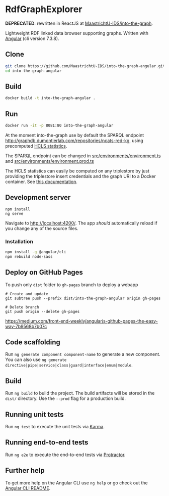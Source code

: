 # RdfGraphExplorer

**DEPRECATED**: rewritten in ReactJS at [MaastrichtU-IDS/into-the-graph](https://github.com/MaastrichtU-IDS/into-the-graph).

Lightweight RDF linked data browser supporting graphs. Written with [Angular](https://github.com/angular/angular-cli) (cli version 7.3.8).

## Clone

```bash
git clone https://github.com/MaastrichtU-IDS/into-the-graph-angular.git
cd into-the-graph-angular
```

## Build

```bash
docker build -t into-the-graph-angular .
```

## Run

```bash
docker run -it -p 8081:80 into-the-graph-angular
```

At the moment into-the-graph use by default the SPARQL endpoint http://graphdb.dumontierlab.com/repositories/ncats-red-kg, using precomputed [HCLS statistics](https://www.w3.org/TR/hcls-dataset/).

The SPARQL endpoint can be changed in [src/environments/environment.ts](https://github.com/MaastrichtU-IDS/into-the-graph/blob/master/src/environments/environment.prod.ts) and [src/environments/environment.prod.ts](https://github.com/MaastrichtU-IDS/into-the-graph/blob/master/src/environments/environment.ts)

The HCLS statistics can easily be computed on any triplestore by just providing the triplestore insert credentials and the graph URI to a Docker container. See [this documentation](https://github.com/MaastrichtU-IDS/data2services-transform-repository/tree/master/sparql/compute-hcls-stats). 

## Development server

```shell
npm install
ng serve
```

Navigate to [http://localhost:4200/](http://localhost:4200/). The app *should* automatically reload if you change any of the source files.

### Installation

```bash
npm install -g @angular/cli
npm rebuild node-sass
```



## Deploy on GitHub Pages

To push only `dist` folder to `gh-pages` branch to deploy a webapp

```shell
# Create and update
git subtree push --prefix dist/into-the-graph-angular origin gh-pages

# Delete branch
git push origin --delete gh-pages
```

https://medium.com/front-end-weekly/angularjs-github-pages-the-easy-way-7b9568b7b07c



## Code scaffolding

Run `ng generate component component-name` to generate a new component. You can also use `ng generate directive|pipe|service|class|guard|interface|enum|module`.

## Build

Run `ng build` to build the project. The build artifacts will be stored in the `dist/` directory. Use the `--prod` flag for a production build.

## Running unit tests

Run `ng test` to execute the unit tests via [Karma](https://karma-runner.github.io).

## Running end-to-end tests

Run `ng e2e` to execute the end-to-end tests via [Protractor](http://www.protractortest.org/).

## Further help

To get more help on the Angular CLI use `ng help` or go check out the [Angular CLI README](https://github.com/angular/angular-cli/blob/master/README.md).
